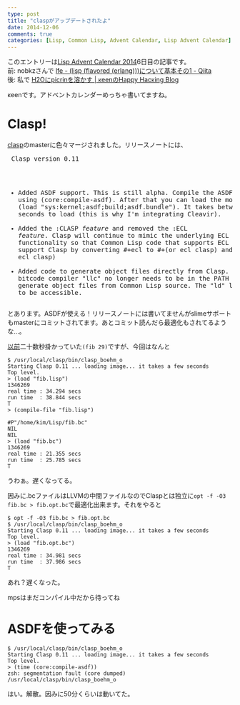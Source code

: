 ```yaml
---
type: post
title: "claspがアップデートされたよ"
date: 2014-12-06
comments: true
categories: [Lisp, Common Lisp, Advent Calendar, Lisp Advent Calendar]
---
```

このエントリーは[Lisp Advent Calendar 2014](http://qiita.com/advent-calendar/2014/lisp)6日目の記事です。  
前: nobkzさんで [lfe - (lisp (flavored (erlang)))について基本その1 - Qiita](http://qiita.com/nobkz/items/2be2b6806237d8ea6e21)  
後: 私で [H2Oにpicrinを溶かす | κeenのHappy Hacκing Blog](/blog/2014/12/07/h2onipicrinworong-kasu/)

κeenです。アドベントカレンダーめっちゃ書いてますね。
<!--more-->
# Clasp!
[clasp](https://github.com/drmeister/clasp)のmasterに色々マージされました。リリースノートには、

<quote><pre>
Clasp version 0.11
* Added ASDF support.
This is still alpha. Compile the ASDF module using (core:compile-asdf).
After that you can load the module using (load "sys:kernel;asdf;build;asdf.bundle").
It takes between 15-30 seconds to load (this is why I'm integrating Cleavir).
* Added the :CLASP *feature* and removed the :ECL *feature*.
Clasp will continue to mimic the underlying ECL functionality so that
Common Lisp code that supports ECL can be made to support Clasp by converting
#+ecl to #+(or ecl clasp) and #-ecl to #-(or ecl clasp)
* Added code to generate object files directly from Clasp.
The LLVM bitcode compiler "llc" no longer needs to be in the PATH
for Clasp to generate object files from Common Lisp source.
The "ld" linker does need to be accessible.
</pre></quote>

とあります。ASDFが使える！リリースノートには書いてませんがslimeサポートもmasterにコミットされてます。あとコミット読んだら最適化もされてるような…。

[以前](/slide/clasp.html)二十数秒掛かっていた`(fib 29)`ですが、今回はなんと

```
$ /usr/local/clasp/bin/clasp_boehm_o
Starting Clasp 0.11 ... loading image... it takes a few seconds
Top level.
> (load "fib.lisp")
1346269
real time : 34.294 secs
run time  : 38.844 secs
T
> (compile-file "fib.lisp")

#P"/home/kim/Lisp/fib.bc"
NIL
NIL
> (load "fib.bc")
1346269
real time : 21.355 secs
run time  : 25.785 secs
T
```

うわぁ。遅くなってる。

因みに.bcファイルはLLVMの中間ファイルなのでClaspとは独立に`opt -f -O3 fib.bc > fib.opt.bc`で最適化出来ます。それをやると

```
$ opt -f -O3 fib.bc > fib.opt.bc
$ /usr/local/clasp/bin/clasp_boehm_o
Starting Clasp 0.11 ... loading image... it takes a few seconds
Top level.
> (load "fib.opt.bc")
1346269
real time : 34.981 secs
run time  : 37.986 secs
T
```
あれ？遅くなった。

mpsはまだコンパイル中だから待ってね

# ASDFを使ってみる

```
$ /usr/local/clasp/bin/clasp_boehm_o
Starting Clasp 0.11 ... loading image... it takes a few seconds
Top level.
> (time (core:compile-asdf))
zsh: segmentation fault (core dumped)  /usr/local/clasp/bin/clasp_boehm_o
```

はい。解散。因みに50分くらいは動いてた。
